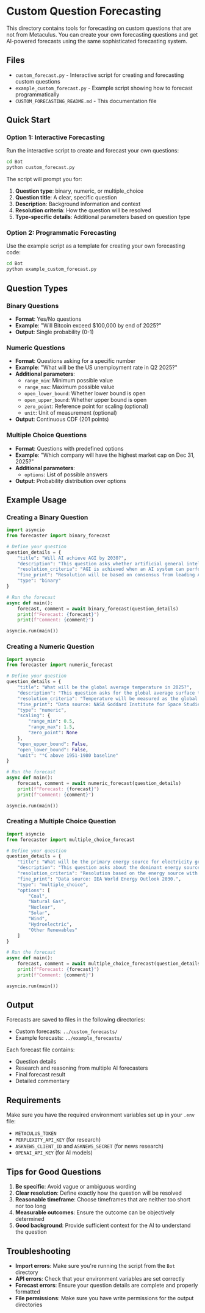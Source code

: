 # Custom Question Forecasting

This directory contains tools for forecasting on custom questions that are not from Metaculus. You can create your own forecasting questions and get AI-powered forecasts using the same sophisticated forecasting system.

## Files

- `custom_forecast.py` - Interactive script for creating and forecasting custom questions
- `example_custom_forecast.py` - Example script showing how to forecast programmatically
- `CUSTOM_FORECASTING_README.md` - This documentation file

## Quick Start

### Option 1: Interactive Forecasting

Run the interactive script to create and forecast your own questions:

```bash
cd Bot
python custom_forecast.py
```

The script will prompt you for:
1. **Question type**: binary, numeric, or multiple_choice
2. **Question title**: A clear, specific question
3. **Description**: Background information and context
4. **Resolution criteria**: How the question will be resolved
5. **Type-specific details**: Additional parameters based on question type

### Option 2: Programmatic Forecasting

Use the example script as a template for creating your own forecasting code:

```bash
cd Bot
python example_custom_forecast.py
```

## Question Types

### Binary Questions
- **Format**: Yes/No questions
- **Example**: "Will Bitcoin exceed $100,000 by end of 2025?"
- **Output**: Single probability (0-1)

### Numeric Questions
- **Format**: Questions asking for a specific number
- **Example**: "What will be the US unemployment rate in Q2 2025?"
- **Additional parameters**:
  - `range_min`: Minimum possible value
  - `range_max`: Maximum possible value
  - `open_lower_bound`: Whether lower bound is open
  - `open_upper_bound`: Whether upper bound is open
  - `zero_point`: Reference point for scaling (optional)
  - `unit`: Unit of measurement (optional)
- **Output**: Continuous CDF (201 points)

### Multiple Choice Questions
- **Format**: Questions with predefined options
- **Example**: "Which company will have the highest market cap on Dec 31, 2025?"
- **Additional parameters**:
  - `options`: List of possible answers
- **Output**: Probability distribution over options

## Example Usage

### Creating a Binary Question

```python
import asyncio
from forecaster import binary_forecast

# Define your question
question_details = {
    "title": "Will AI achieve AGI by 2030?",
    "description": "This question asks whether artificial general intelligence will be achieved by January 1, 2030.",
    "resolution_criteria": "AGI is achieved when an AI system can perform any intellectual task that a human can do, as determined by a panel of AI experts.",
    "fine_print": "Resolution will be based on consensus from leading AI research institutions.",
    "type": "binary"
}

# Run the forecast
async def main():
    forecast, comment = await binary_forecast(question_details)
    print(f"Forecast: {forecast}")
    print(f"Comment: {comment}")

asyncio.run(main())
```

### Creating a Numeric Question

```python
import asyncio
from forecaster import numeric_forecast

# Define your question
question_details = {
    "title": "What will be the global average temperature in 2025?",
    "description": "This question asks for the global average surface temperature for the year 2025.",
    "resolution_criteria": "Temperature will be measured as the global average surface temperature anomaly relative to 1951-1980 baseline, as reported by NASA GISTEMP.",
    "fine_print": "Data source: NASA Goddard Institute for Space Studies Surface Temperature Analysis.",
    "type": "numeric",
    "scaling": {
        "range_min": 0.5,
        "range_max": 1.5,
        "zero_point": None
    },
    "open_upper_bound": False,
    "open_lower_bound": False,
    "unit": "°C above 1951-1980 baseline"
}

# Run the forecast
async def main():
    forecast, comment = await numeric_forecast(question_details)
    print(f"Forecast: {forecast}")
    print(f"Comment: {comment}")

asyncio.run(main())
```

### Creating a Multiple Choice Question

```python
import asyncio
from forecaster import multiple_choice_forecast

# Define your question
question_details = {
    "title": "What will be the primary energy source for electricity generation in 2030?",
    "description": "This question asks about the dominant energy source for global electricity generation in 2030.",
    "resolution_criteria": "Resolution based on the energy source with the highest share of global electricity generation in 2030, as reported by the International Energy Agency.",
    "fine_print": "Data source: IEA World Energy Outlook 2030.",
    "type": "multiple_choice",
    "options": [
        "Coal",
        "Natural Gas",
        "Nuclear",
        "Solar",
        "Wind",
        "Hydroelectric",
        "Other Renewables"
    ]
}

# Run the forecast
async def main():
    forecast, comment = await multiple_choice_forecast(question_details)
    print(f"Forecast: {forecast}")
    print(f"Comment: {comment}")

asyncio.run(main())
```

## Output

Forecasts are saved to files in the following directories:
- Custom forecasts: `../custom_forecasts/`
- Example forecasts: `../example_forecasts/`

Each forecast file contains:
- Question details
- Research and reasoning from multiple AI forecasters
- Final forecast result
- Detailed commentary

## Requirements

Make sure you have the required environment variables set up in your `.env` file:
- `METACULUS_TOKEN`
- `PERPLEXITY_API_KEY` (for research)
- `ASKNEWS_CLIENT_ID` and `ASKNEWS_SECRET` (for news research)
- `OPENAI_API_KEY` (for AI models)

## Tips for Good Questions

1. **Be specific**: Avoid vague or ambiguous wording
2. **Clear resolution**: Define exactly how the question will be resolved
3. **Reasonable timeframe**: Choose timeframes that are neither too short nor too long
4. **Measurable outcomes**: Ensure the outcome can be objectively determined
5. **Good background**: Provide sufficient context for the AI to understand the question

## Troubleshooting

- **Import errors**: Make sure you're running the script from the `Bot` directory
- **API errors**: Check that your environment variables are set correctly
- **Forecast errors**: Ensure your question details are complete and properly formatted
- **File permissions**: Make sure you have write permissions for the output directories
